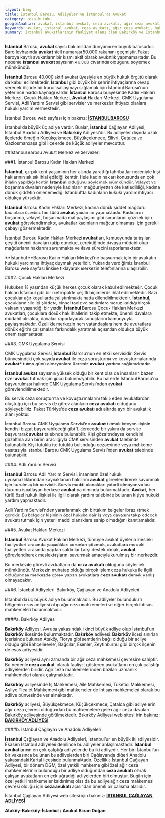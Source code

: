 ```yaml
---
layout: blog
title: İstanbul Barosu, Adliyeler ve İstanbul'da Avukat
category: ceza-hukuku
googleAnahtar: avukat, istanbul avukat, ceza avukatı, ağır ceza avukatı, bakırköy avukat, ataköy avukat, istanbul adliyesi, bakırköy adliyesi, istanbul barosu
keywords: avukat, istanbul avukat, ceza avukatı, ağır ceza avukatı, bakırköy avukat, ataköy avukat, istanbul adliyesi, bakırköy adliyesi, istanbul barosu
summary: İstanbul avukatlarının faaliyet alanı olan Bakırköy ve İstanbul Adliyeleri tanıtılmış, Bakırköy ve İstanbul adliyelerinin özelliklerine yer verilmiş, İstanbul Barosu ve İstanbul'da avukatın önemi, Avukat Hakları Merkezi gibi merkezler anlatılmıştır.
---
```





**İstanbul** Barosu, **avukat** sayısı bakımından dünyanın en büyük barosudur. Baro levhasında **avukat** sicil numarası 50.000 rakamını geçmiştir. Fakat baroya kayıtlı avukatların bir kısmı aktif olarak avukatlık yapmamaktadır. Bu nedenle **İstanbul avukat** sayısının 40.000 civarında olduğunu söylemek mümkündür.

**İstanbul** Barosu 40.000 aktif avukat üyesiyle en büyük hukuk örgütü olarak da kabul edilmektedir. **İstanbul** gibi büyük bir şehrin ihtiyaçlarına cevap verecek ölçüde bir kurumsallaşmayı sağlamak için İstanbul Barosu’nun yeterince maddi kaynağı vardır. **İstanbul** Barosu bünyesinde Kadın Hakları Merkezi, Çocuk Hakları Merkezi, **Avukat** Hakları Merkezi, CMK Uygulama Servisi, Adli Yardım Servisi gibi servisler ve merkezler ihtiyacı olanlara hukuki yardım vermektedir.

İstanbul Barosu web sayfası için bakınız: [**İSTANBUL BAROSU**]( http://www.istanbulbarosu.org.tr/)

İstanbul’da büyük üç adliye vardır. Bunlar, **İstanbul** Çağlayan Adliyesi, İstanbul Anadolu Adliyesi ve **Bakırköy** Adliyesi’dir. Bu adliyeler dışında uzak ilçelerde örneğin Küçükçekmece, Büyükçekmece, Silivri, Çatalca ve Gaziosmanpaşa gibi ilçelerde de küçük adliyeler mevcuttur. 

##İstanbul Barosu Avukat Merkez ve Servisleri

###1. İstanbul Barosu Kadın Hakları Merkezi

**İstanbul,** çarpık kent yaşamının her alanda yarattığı tahribatlar nedeniyle kişi haklarının sık sık ihlal edildiği kenttir. Hele kadın hakları konusunda en çok ihlalin yapıldığı kentin **İstanbul** olduğunu söylemek mümkündür. Velayet ve boşanma davaları nedeniyle kadınların mağduriyetten öte katledildiği, kadına dönük şiddetin önlenemediği İstanbul’da kadınların hukuki yardım ihtiyacı oldukça yüksektir.

**İstanbul** Barosu Kadın Hakları Merkezi, kadına dönük şiddet mağduru kadınlara ücretsiz her türlü **avukat** yardımını yapmaktadır. Kadınların boşanma, velayet, boşanmada mal paylaşımı gibi sorunlarını çözmek için **avukat** görevlendirmekte, avukatlar kadınların mağdur olmaması için gerekli çabayı göstermektedir.

İstanbul Barosu Kadın Hakları Merkezi **avukat**ları, kamuoyunda tartışılan çeşitli önemli davaları takip etmekte, gerektiğinde davaya müdahil olup mağdurların haklarını savunmakta ve dava sürecini raporlamaktadır.

**İstanbul **Barosu Kadın Hakları Merkezi’ne başvurmak için bir avukatın hukuki yardımına ihtiyaç duymak yeterlidir. Yukarıda verdiğimiz İstanbul Barosu web sayfası linkine tıklayarak merkezin telefonlarına ulaşılabilir.

###2. Çocuk Hakları Merkezi

Hukuken 18 yaşından küçük herkes çocuk olarak kabul edilmektedir. Çocuk hakları İstanbul gibi bir metropolde çeşitli biçimlerde ihlal edilmektedir. Bazı çocuklar ağır koşullarda çalıştırılmakta hatta dilendirilmektedir. **İstanbul,** çocukların aile içi şiddete, cinsel taciz ve saldırılara maruz kaldığı birçok vakıanın yaşandığı bir yerdir. **İstanbul** Barosu Çocuk Hakları Merkezi avukatları, çocuklara dönük hak ihlallerini takip etmekte, önemli davalara müdahil olmakta, davaları raporlayarak sonuçlarını kamuoyuyla paylaşmaktadır. Özellikle merkezin hem vatandaşlara hem de avukatlara dönük eğitim çalışmaları farkındalık yaratmak açısından oldukça büyük önem taşımaktadır.

###3. CMK Uygulama Servisi

CMK Uygulama Servisi, **İstanbul** Barosu’nun en etkili servisidir. Servis bünyesindeki çok sayıda **avukat** ile ceza soruşturma ve kovuşturmalarında **avukat*** tutma gücü olmayanlara ücretsiz **avukat** yardımı sağlamaktadır.

**İstanbul avukat** sayısının yüksek olduğu bir kent olsa da insanların bazen özel **avukat** tutmak için gücü bulunmayabilir. Bu hallerde İstanbul Barosu’na başvurulması halinde CMK Uygulama Servisi’nden **avukat** görevlendirilmektedir.

Bu servis ceza soruşturma ve kovuşturmalarını takip eden avukatlardan oluştuğu için bu servis de görev alanların **ceza avukatı** olduğunu söyleyebiliriz. Fakat Türkiye’de **ceza avukatı** adı altında ayrı bir avukatlık alanı yoktur.

İstanbul Barosu CMK Uygulama Servisi’ne **avukat** tutmak isteyen kişinin kendisi bizzat başvurabileceği gibi 1. derecede bir yakını da servise başvurarak **avukat** talebinde bulunabilir. Kişi gözaltındaysa kendisini gözaltına alan birim aracılığıyla CMK servisinden    **avukat** talebinde bulunabilir. Kişi tutuklu ise tutuklu bulunduğu cezaevinde veya mahkeme vasıtasıyla İstanbul Barosu CMK Uygulama Servisi’nden **avukat** talebinde bulunabilir.

###4. Adli Yardım Servisi

**İstanbul** Barosu Adli Yardım Servisi, insanların özel hukuk uyuşmazlıklarından kaynaklanan haklarını **avukat** görevlendirerek savunmak için kurulmuş bir servistir. Servis maddi olanakları yeterli olmayan ve bu durumu ispatlayan herkese **avukat** yardımında bulunmaktadır. **Avukat,** her türlü özel hukuk ilişkisi ile ilgili olarak yardım talebinde bulunan kişiye hukuki yardım yapmaktadır.

Adli Yardım Servisi’nden yararlanmak için birtakım belgeler ibraz etmek gerekir. Bu belgeler kişininin özel hukuka dair iş veya davasını takip edecek avukatı tutmak için yeterli maddi olanaklara sahip olmadığını kanıtlamalıdır.

###5. Avukat Hakları Merkezi

**İstanbul** Barosu Avukat Hakları Merkezi, tümüyle avukat üyelerin mesleki faaliyetleri sırasında yaşadıkları sorunları çözmek, avukatlara mesleki faaliyetleri sırasında yapılan saldırılar karşı destek olmak, **avukat** görevlendirerek meslektaşlarını savunmak amacıyla kurulmuş bir merkezdir.

Bu merkezde görevli avukatların da **ceza avukatı** olduğunu söylemek mümkündür. Merkezin muhatap olduğu birçok işlem ceza hukuku ile ilgili olduğundan merkezde görev yapan avukatlara **ceza avukatı** demek yanlış olmayacaktır.

###6. İstanbul Adliyeleri: Bakırköy, Çağlayan ve Anadolu Adliyeleri

İstanbul’da üç büyük adliye bulunmaktadır. Bu adliyeler bulundukları bölgenin esas adliyesi olup ağır ceza mahkemeleri ve diğer birçok ihtisas mahkemeleri bulunmaktadır.

####a. Bakırköy Adliyesi

**Bakırköy** Adliyesi, Avrupa yakasındaki ikinci büyük adliye olup İstanbul’un **Bakırköy** ilçesinde bulunmaktadır. **Bakırköy** adliyesi, **Bakırköy** ilçesi sınırları içerisinde bulunan Ataköy, Florya gibi semtlerin bağlı olduğu bir adliye olduğu gibi Bahçelieevler, Bağcılar, Esenler, Zeytinburnu gibi birçok ilçenin de esas adliyesidir. 

**Bakırköy** adliyesi aynı zamanda bir ağır ceza mahkemesi çevresine sahiptir. Bu nedenle **ceza avukatı** olarak faaliyet gösteren avukatların en çok çalıştığı adliyelerden biridir. Ağır ceza mahkemelerinden bazıları uzmanlık mahkemeleri olarak çalışmaktadır.

**Bakırköy** adliyesinde İş Mahkemesi, Aile Mahkemesi, Tüketici Mahkemesi, Asliye Ticaret Mahkemesi gibi mahkemeler de ihtisas mahkemeleri olarak bu adliye bünyesinde yer almaktadır.

**Bakırköy** adliyesi, Büyükçekmece, Küçükçekmece, Çatalca gibi adliyelerin ağır ceza çevresi olduğundan bu mahkemelere gelen ağır ceza davaları Bakırköy adliyesinde görülmektedir. 
Bakırköy Adliyesi web sitesi için bakınız: [**BAKIRKÖY ADLİYESİ**](http://www.bakirkoy.adalet.gov.tr/)

####b. İstanbul Çağlayan ve Anadolu Adliyeleri

**İstanbul** Çağlayan ve Anadolu Adliyeleri, İstanbul’un en büyük iki adliyesidir. Esasen İstanbul adliyeleri denilince bu adliyeler anlaşılmaktadır. **İstanbul avukat**larının en çok çalıştığı adliyeler de bu iki adliyedir. Her biri İstanbul’un bir yakasında bulunan bu adliyelerden biri Çağlayan’da diğeri Anadolu yakasındaki Kartal ilçesinde bulunmaktadır. 
Özellikle İstanbul Çağlayan Adliyesi, bir dönem DGM, özel yetkili mahkeme gibi özel ağır ceza mahkemelerinin bulunduğu bir adliye olduğundan **ceza avukatı** olarak çalışan avukatların en çok uğradığı adliyelerden biri olmuştur. Bugün için özel yetkili mahkemeler kaldırılmış olsa da bu adliye ağır ceza mahkemesi çevresi olduğu için **ceza avukatı** açısından önemli bir çalışma alanıdır.

İstanbul Çağlayan Adliyesi web sitesi için bakınız: [**İSTANBUL ÇAĞLAYAN ADLİYESİ**](http://www.istanbul.adalet.gov.tr/)

**Ataköy-Bakırköy-İstanbul** / **Avukat Baran Doğan**
